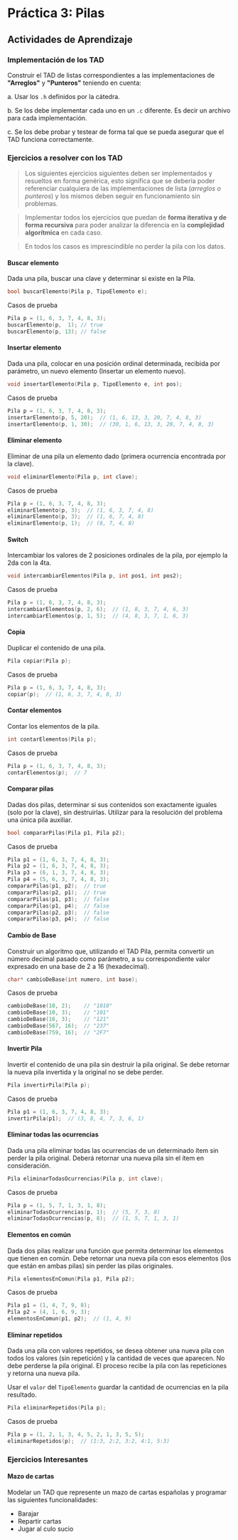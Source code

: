 # Práctica 3: Pilas

## Actividades de Aprendizaje

### Implementación de los TAD

Construir el TAD de listas correspondientes a las implementaciones de **"Arreglos"** y **"Punteros"**
teniendo en cuenta:

a. Usar los `.h` definidos por la cátedra.

b. Se los debe implementar cada uno en un `.c` diferente. Es decir un archivo para cada implementación.

c. Se los debe probar y testear de forma tal que se pueda asegurar que el TAD funciona correctamente.

### Ejercicios a resolver con los TAD

> Los siguientes ejercicios siguientes deben ser implementados y resueltos en forma genérica, esto significa que se debería poder referenciar cualquiera de las implementaciones de lista (*arreglos o punteros*) y los mismos deben seguir en funcionamiento sin problemas.

> Implementar todos los ejercicios que puedan de **forma iterativa y de forma recursiva** para poder analizar la diferencia en la **complejidad algorítmica** en cada caso.

> En todos los casos es imprescindible no perder la pila con los datos.

#### Buscar elemento

Dada una pila, buscar una clave y determinar si existe en la Pila.

```C
bool buscarElemento(Pila p, TipoElemento e);
```

Casos de prueba

```C
Pila p = (1, 6, 3, 7, 4, 8, 3);
buscarElemento(p,  1); // true
buscarElemento(p, 13); // false
```

#### Insertar elemento

Dada una pila, colocar en una posición ordinal determinada, recibida por parámetro, un
nuevo elemento (Insertar un elemento nuevo).

```C
void insertarElemento(Pila p, TipoElemento e, int pos);
```

Casos de prueba

```C
Pila p = (1, 6, 3, 7, 4, 8, 3);
insertarElemento(p, 5, 20);  // (1, 6, 13, 3, 20, 7, 4, 8, 3)
insertarElemento(p, 1, 30);  // (30, 1, 6, 13, 3, 20, 7, 4, 8, 3)
```

#### Eliminar elemento

Eliminar de una pila un elemento dado (primera ocurrencia encontrada por la clave).

```C
void eliminarElemento(Pila p, int clave);
```

Casos de prueba

```C
Pila p = (1, 6, 3, 7, 4, 8, 3);
eliminarElemento(p, 3);  // (1, 6, 3, 7, 4, 8)
eliminarElemento(p, 3);  // (1, 6, 7, 4, 8)
eliminarElemento(p, 1);  // (6, 7, 4, 8)
```

#### Switch

Intercambiar los valores de 2 posiciones ordinales de la pila, por ejemplo la 2da con la 4ta.

```C
void intercambiarElementos(Pila p, int pos1, int pos2);
```

Casos de prueba

```C
Pila p = (1, 6, 3, 7, 4, 8, 3);
intercambiarElementos(p, 2, 6);  // (1, 8, 3, 7, 4, 6, 3)
intercambiarElementos(p, 1, 5);  // (4, 8, 3, 7, 1, 6, 3)
```

#### Copia

Duplicar el contenido de una pila.

```C
Pila copiar(Pila p);
```

Casos de prueba

```C
Pila p = (1, 6, 3, 7, 4, 8, 3);
copiar(p);  // (1, 6, 3, 7, 4, 8, 3)
```

#### Contar elementos

Contar los elementos de la pila.

```C
int contarElementos(Pila p);
```

Casos de prueba

```C
Pila p = (1, 6, 3, 7, 4, 8, 3);
contarElementos(p);  // 7
```

#### Comparar pilas

Dadas dos pilas, determinar si sus contenidos son exactamente iguales (solo por la
clave), sin destruirlas. Utilizar para la resolución del problema una única pila auxiliar.

```C
bool compararPilas(Pila p1, Pila p2);
```

Casos de prueba

```C
Pila p1 = (1, 6, 3, 7, 4, 8, 3);
Pila p2 = (1, 6, 3, 7, 4, 8, 3);
Pila p3 = (6, 1, 3, 7, 4, 8, 3);
Pila p4 = (5, 6, 3, 7, 4, 8, 3);
compararPilas(p1, p2);  // true
compararPilas(p2, p1);  // true
compararPilas(p1, p3);  // false
compararPilas(p1, p4);  // false
compararPilas(p2, p3);  // false
compararPilas(p3, p4);  // false
```

#### Cambio de Base

Construir un algoritmo que, utilizando el TAD Pila, permita convertir un número
decimal pasado como parámetro, a su correspondiente valor expresado en una base
de 2 a 16 (hexadecimal).

```C
char* cambioDeBase(int numero, int base);
```

Casos de prueba

```C
cambioDeBase(10, 2);    // "1010"
cambioDeBase(10, 3);    // "101"
cambioDeBase(16, 3);    // "121"
cambioDeBase(567, 16);  // "237"
cambioDeBase(759, 16);  // "2F7"
```

#### Invertir Pila

Invertir el contenido de una pila sin destruir la pila original. Se debe retornar la nueva
pila invertida y la original no se debe perder. 

```C
Pila invertirPila(Pila p);
```

Casos de prueba

```C
Pila p1 = (1, 6, 3, 7, 4, 8, 3);
invertirPila(p1);  // (3, 8, 4, 7, 3, 6, 1)
```

#### Eliminar todas las ocurrencias

Dada una pila eliminar todas las ocurrencias de un determinado
ítem sin perder la pila original. Deberá retornar una nueva pila sin el ítem en
consideración.

```C
Pila eliminarTodasOcurrencias(Pila p, int clave);
```

Casos de prueba

```C
Pila p = (1, 5, 7, 1, 3, 1, 8);
eliminarTodasOcurrencias(p, 1);  // (5, 7, 3, 8)
eliminarTodasOcurrencias(p, 8);  // (1, 5, 7, 1, 3, 1)
```

#### Elementos en común

Dada dos pilas realizar una función que permita determinar los elementos que tienen
en común. Debe retornar una nueva pila con esos elementos (los que están en ambas
pilas) sin perder las pilas originales.

```C
Pila elementosEnComun(Pila p1, Pila p2);
```

Casos de prueba

```C
Pila p1 = (1, 4, 7, 9, 8);
Pila p2 = (4, 1, 6, 9, 3);
elementosEnComun(p1, p2);  // (1, 4, 9)
```

#### Eliminar repetidos

Dada una pila con valores repetidos, se desea obtener una nueva pila con todos los
valores (sin repetición) y la cantidad de veces que aparecen. No debe perderse la pila
original. El proceso recibe la pila con las repeticiones y retorna una nueva pila.

Usar el `valor` del `TipoElemento` guardar la cantidad de ocurrencias en la pila resultado.

```C
Pila eliminarRepetidos(Pila p);
```

Casos de prueba

```C
Pila p = (1, 2, 1, 3, 4, 5, 2, 1, 3, 5, 5);
eliminarRepetidos(p);  // (1:3, 2:2, 3:2, 4:1, 5:3)
```

### Ejercicios Interesantes

#### Mazo de cartas

Modelar un TAD que represente un mazo de cartas españolas y programar las siguientes funcionalidades:

- Barajar
- Repartir cartas
- Jugar al culo sucio
